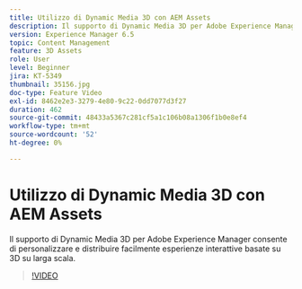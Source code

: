 ```yaml
---
title: Utilizzo di Dynamic Media 3D con AEM Assets
description: Il supporto di Dynamic Media 3D per Adobe Experience Manager consente di personalizzare e distribuire facilmente esperienze interattive basate su 3D su larga scala
version: Experience Manager 6.5
topic: Content Management
feature: 3D Assets
role: User
level: Beginner
jira: KT-5349
thumbnail: 35156.jpg
doc-type: Feature Video
exl-id: 8462e2e3-3279-4e80-9c22-0dd7077d3f27
duration: 462
source-git-commit: 48433a5367c281cf5a1c106b08a1306f1b0e8ef4
workflow-type: tm+mt
source-wordcount: '52'
ht-degree: 0%

---
```


# Utilizzo di Dynamic Media 3D con AEM Assets

Il supporto di Dynamic Media 3D per Adobe Experience Manager consente di personalizzare e distribuire facilmente esperienze interattive basate su 3D su larga scala.

>[!VIDEO](https://video.tv.adobe.com/v/39529?quality=12&learn=on&captions=ita)

